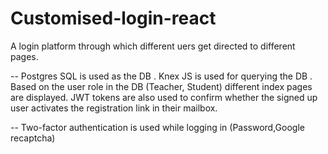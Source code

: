 # Customised-login-react
A login platform through which different uers get directed to different pages.


-- Postgres SQL is used as the DB . Knex JS is used for querying the DB . Based on the user role in the DB (Teacher, Student) different index pages are displayed. JWT tokens are also used to confirm whether the signed up user activates the registration link in their mailbox.

-- Two-factor authentication is used while logging in (Password,Google recaptcha)
